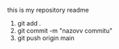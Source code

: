 this is my repository readme

1. git add .
2. git commit -m "nazovv commitu" 
3. git push origin main 